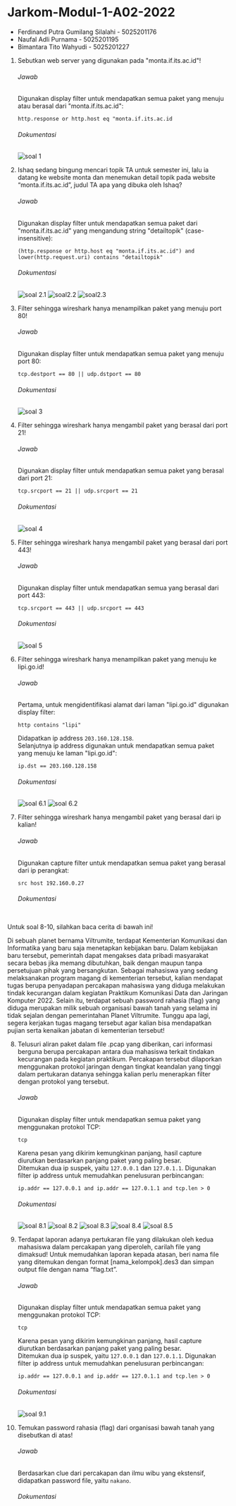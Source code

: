 # Jarkom-Modul-1-A02-2022

- Ferdinand Putra Gumilang Silalahi - 5025201176
- Naufal Adli Purnama - 5025201195
- Bimantara Tito Wahyudi - 5025201227

1. Sebutkan web server yang digunakan pada "monta.if.its.ac.id"!
   
   ###### Jawab
    
    Digunakan display filter untuk mendapatkan semua paket yang menuju atau berasal dari "monta.if.its.ac.id":
    ``` 
    http.response or http.host eq "monta.if.its.ac.id 
    ```

   ###### Dokumentasi
   ![soal 1](gambar/soal-1.png)

1. Ishaq sedang bingung mencari topik TA untuk semester ini, lalu ia datang ke website monta dan menemukan detail topik pada website “monta.if.its.ac.id”, judul TA apa yang dibuka oleh Ishaq?
   
   ###### Jawab
    
    Digunakan display filter untuk mendapatkan semua paket dari "monta.if.its.ac.id" yang mengandung string "detailtopik" (case-insensitive):
    ```
    (http.response or http.host eq "monta.if.its.ac.id") and lower(http.request.uri) contains "detailtopik"
    ```

   ###### Dokumentasi
   ![soal 2.1](gambar/soal2-1.png)
   ![soal2.2](gambar/soal-2-2.png)
   ![soal2.3](gambar/soal-2-3.png)

1. Filter sehingga wireshark hanya menampilkan paket yang menuju port 80!
   
   ###### Jawab
    
    Digunakan display filter untuk mendapatkan semua paket yang menuju port 80:
    ```
    tcp.destport == 80 || udp.dstport == 80
    ```

   ###### Dokumentasi
   ![soal 3](gambar/soal-3.png)

1. Filter sehingga wireshark hanya mengambil paket yang berasal dari port 21!
   
   ###### Jawab
    
    Digunakan display filter untuk mendapatkan semua paket yang berasal dari port 21:
    ```
    tcp.srcport == 21 || udp.srcport == 21
    ```

   ###### Dokumentasi
   ![soal 4](gambar/soal-4.png)

1. Filter sehingga wireshark hanya mengambil paket yang berasal dari port 443!
   
   ###### Jawab
    
    Digunakan display filter untuk mendapatkan semua yang berasal dari port 443:
    <br>
    ```
    tcp.srcport == 443 || udp.srcport == 443
    ```

   ###### Dokumentasi
   ![soal 5](gambar/soal-5.png)

1. Filter sehingga wireshark hanya menampilkan paket yang menuju ke lipi.go.id!
   
   ###### Jawab
    
    Pertama, untuk mengidentifikasi alamat dari laman "lipi.go.id" digunakan display filter:
    ```
    http contains "lipi"
    ```
    Didapatkan ip address `203.160.128.158`.
    <br>
    Selanjutnya ip address digunakan untuk mendapatkan semua paket yang menuju ke laman "lipi.go.id":
    ```
    ip.dst == 203.160.128.158
    ```

   ###### Dokumentasi
   ![soal 6.1](gambar/soal-6-1.png)
   ![soal 6.2](gambar/soal-6-2.png)

1. Filter sehingga wireshark hanya mengambil paket yang berasal dari ip kalian!
   
   ###### Jawab
    
    Digunakan capture filter untuk mendapatkan semua paket yang berasal dari ip perangkat:
    ```
    src host 192.160.0.27
    ```

   ###### Dokumentasi
   ![]()

Untuk soal 8-10, silahkan baca cerita di bawah ini!

Di sebuah planet bernama Viltrumite, terdapat Kementerian Komunikasi dan Informatika yang baru saja menetapkan kebijakan baru. Dalam kebijakan baru tersebut, pemerintah dapat mengakses data pribadi masyarakat secara bebas jika memang dibutuhkan, baik dengan maupun tanpa persetujuan pihak yang bersangkutan. Sebagai mahasiswa yang sedang melaksanakan program magang di kementerian tersebut, kalian mendapat tugas berupa penyadapan percakapan mahasiswa yang diduga melakukan tindak kecurangan dalam kegiatan Praktikum Komunikasi Data dan Jaringan Komputer 2022. Selain itu, terdapat sebuah password rahasia (flag) yang diduga merupakan milik sebuah organisasi bawah tanah yang selama ini tidak sejalan dengan pemerintahan Planet Viltrumite. Tunggu apa lagi, segera kerjakan tugas magang tersebut agar kalian bisa mendapatkan pujian serta kenaikan jabatan di kementerian tersebut!

8. Telusuri aliran paket dalam file .pcap yang diberikan, cari informasi berguna berupa percakapan antara dua mahasiswa terkait tindakan kecurangan pada kegiatan praktikum. Percakapan tersebut dilaporkan menggunakan protokol jaringan dengan tingkat keandalan yang tinggi dalam pertukaran datanya sehingga kalian perlu menerapkan filter dengan protokol yang tersebut.
   
   ###### Jawab
   Digunakan display filter untuk mendapatkan semua paket yang menggunakan protokol TCP:
    ```
    tcp
    ```
    Karena pesan yang dikirim kemungkinan panjang, hasil capture diurutkan berdasarkan panjang paket yang paling besar.
    <br>
    Ditemukan dua ip suspek, yaitu `127.0.0.1` dan `127.0.1.1`. Digunakan filter ip address untuk memudahkan penelusuran perbincangan: 
    ```
    ip.addr == 127.0.0.1 and ip.addr == 127.0.1.1 and tcp.len > 0
    ```

   ###### Dokumentasi
   ![soal 8.1](gambar/soal-8-1.png)
   ![soal 8.2](gambar/soal-8-2.png)
   ![soal 8.3](gambar/soal-8-3.png)
   ![soal 8.4](gambar/soal-8-4.png)
   ![soal 8.5](gambar/soal-8-5.png)

1. Terdapat laporan adanya pertukaran file yang dilakukan oleh kedua mahasiswa dalam percakapan yang diperoleh, carilah file yang dimaksud! Untuk memudahkan laporan kepada atasan, beri nama file yang ditemukan dengan format [nama_kelompok].des3 dan simpan output file dengan nama “flag.txt”.
   
   ###### Jawab
    
    Digunakan display filter untuk mendapatkan semua paket yang menggunakan protokol TCP:
    ```
    tcp
    ```
    Karena pesan yang dikirim kemungkinan panjang, hasil capture diurutkan berdasarkan panjang paket yang paling besar.
    <br>
    Ditemukan dua ip suspek, yaitu `127.0.0.1` dan `127.0.1.1`. Digunakan filter ip address untuk memudahkan penelusuran perbincangan: 
    ```
    ip.addr == 127.0.0.1 and ip.addr == 127.0.1.1 and tcp.len > 0
    ```

   ###### Dokumentasi
   ![soal 9.1](gambar/soal9-1.png)

2. Temukan password rahasia (flag) dari organisasi bawah tanah yang disebutkan di atas!
   
   ###### Jawab
    
    Berdasarkan clue dari percakapan dan ilmu wibu yang ekstensif, didapatkan password file, yaitu `nakano`.

   ###### Dokumentasi
   ![]()
